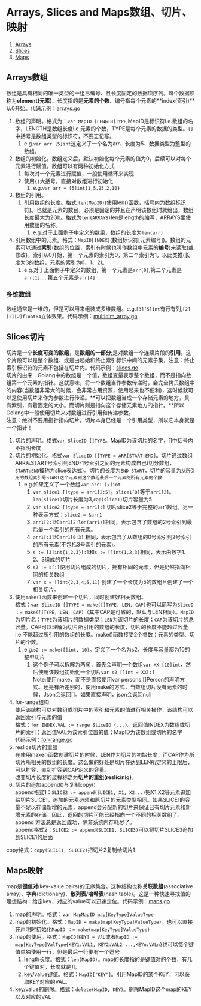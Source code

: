 # Arrays, Slices and Maps数组、切片、映射
1. [Arrays](#Arrays数组)  
2. [Slices](#Slices切片)
3. [Maps](#Maps映射)

## Arrays数组  
数组是具有相同的唯一类型的一组已编号、且长度固定的数据项序列。每个数据项称为**element(元素)**、长度指的是**元素的个数**、编号指每个元素的**index(索引)**从0开始。代码示例：[arrays.go](/4.ArraysSlicesMaps/arrays.go)  
1. 数组的声明。格式为：`var MapID [LENGTH]TYPE`,MapID是标识符i.e.数组的名字，LENGTH是数组长度i.e.元素的个数，TYPE是每个元素的数据的类型。`[]`中括号是数组类型的标识符，不要忘记写。  
   1. e.g.`var arr [5]int`这定义了一个名为arr、长度为5、数据类型为整型的数组。  
2. 数组的初始化。数组定义后，默认初始化每个元素的值为0，后续可以对每个元素进行赋值。数组可以有两种初始化方式
   1. 每次对一个元素进行赋值，一般使用循环来实现
   2. 使用`{}`大括号，直接对数组进行初始化
      1. e.g.`var arr = [5]int{1,5,23,2,10}`
3. 数组的引用。  
   1. 引用数组的长度。格式:`len(MapID)`(使用len()函数，括号内为数组标识符)。也就是元素的数目，必须是固定的并且在声明该数组时就给出，数组长度最大为2Gb。格式为`len(ARRAYS)`len是length的缩写，ARRAYS里使用数组的名称。  
      1. e.g.对于上面例子中定义的数组，数组的长度为`len(arr)`  
  2. 引用数组中的元素。格式：`MapID[INDEX]`(数组标识符[元素编号])。数组的元素可以通过**索引**(数组的位置，索引有时候也叫作数组中元素的**编号**)来读取(或修改)，索引从0开始，第一个元素的索引为0，第二个索引为1，以此类推(长度为3的数组，元素的索引为0、1、2)。  
      1. e.g.对于上面例子中定义的数组，第一个元素是`arr[0]`,第二个元素是`arr[1]`.....第五个元素是`arr[4]`  

### 多维数组
数组通常是一维的，但是可以用来组装成多维数组。e.g.`[3][5]int`有行有列,`[2][2][2]float64`立体效果。代码示例：[multidim_array.go](/4.ArraysSlicesMaps/multidim_array.go)  

## Slices切片  
切片是一个**长度可变的数组**，是**数组的一部分**;是对数组一个连续片段的**引用**。这个片段可以是整个数组、或是由起始和终止索引标识中间的元素子集，注意：终止索引标识符的元素不包括在切片内。代码示例：[slices.go](/4.ArraysSlicesMaps/slices.go)  
切片的由来：Golang中的数组是一个值，数组变量表示整个数组，而不是指向数组第一个元素的指针。这就意味，将一个数组当作参数传递时，会完全拷贝数组中的内容(当数组非常大的时候，会非常占用资源，使用起来也不便利)，这时候就可以是使用切片来作为参数进行传递。**可以把数组当成一个存储元素的地方，具有索引，有着固定的大小。而切片则是指向这个存储元素地方的指针。**所以Golang中一般使用切片来对数组进行引用和传递参数。  
注意：绝对不要用指针指向切片。切片本身已经是一个引用类型，所以它本身就是一个指针！  
1. 切片的声明。格式`var SliceID []TYPE`。MapID为该切片的名字，[]中括号内不指明长度  
2. 切片的初始化。格式`var SliceID []TYPE = ARR[START:END]`。切片通过数组ARR从START号索引到END-1号索引之间的元素构成自己(切分数组，`START:END`被称为slice表达式)。切片的长度为`END-START`，切片的容量为`从所引用的数组索引号START这个元素到这个数组最后一个元素的所有元素的个数`  
   1. e.g.如果定义了一个数组`var arr1 [7]int`  
      1. `var slice1 []type = arr1[2:5]`。`slice1[0]`等于`arr1[2]`。`len(slice1)`切片长度为3,`cap(slice1)`切片容量为5  
      2. `var slice2 []type = arr1[:]`  切片slice2等于完整的arr1数组。另一种表示方式：`slice2 = &arr1`  
      3. `arr1[2:]`和`arr1[2:len(arr1)]`相同，表示包含了数组的2号索引到最后最一个索引的所有元素。  
      4. `arr1[:3]`和`arr1[0:3]`  相同，表示包含了从数组的0号索引到2号索引的所有元素(不包括3号索引的元素)。  
      5. `s := [3]int{1,2,3}[:]`和`s := []int{1,2,3}`相同，表示由数字1、2、3组成的切片  
      6. `s2 := s[:]`使用切片组成的切片，拥有相同的元素，但是仍然指向相同的相关数组  
      7. `var x = []int{2,3,4,5,11}`  创建了一个长度为5的数组且创建了一个相关切片。  
3. 使用`make()`函数来创建一个切片，同时创建好相关数组。  
格式：`var SliceID []TYPE = make([]TYPE, LEN, CAP)`也可以简写为`SliceD ：= make([]TYPE, LEN, CAP)`（其中CAP是可省的，默认与LEN相同）。`MapID`为切片名；`TYPE`为该切片的数据类型；`LEN`为该切片的长度；`CAP`为该切片的总容量。CAP可以理解为切片所引用的数组的长度，切片的长度不能超过容量i.e.不能超过所引用的数组的长度。make()函数接受2个参数：元素的类型、切片的个数。  
   1. e.g.`s2 := make([]int, 10)`。定义了一个名为s2，长度与容量都为10的整型切片  
      1. 这个例子可以拆解为两句，首先会声明一个数组`var XX [10]int`，然后使用该数组初始化一个切片`var s2 []int = XX[:]`  
Note:使用make，而不是直接使用var persons []Person的声明方式。还是有所差别的，使用make的方式，当数组切片没有元素的时候，Json会返回[]。如果直接声明，json会返回null  
4. for-range结构  
使用该结构可以对数组或切片中的索引和元素的值进行相关操作，该结构可以返回索引与元素的值  
格式：`for INDEX,VAL := range SliceID {...}`。返回值INDEX为数组或切片的索引；返回值VAL为该索引位置的值；MapID为该数组或切片的名字  
代码示例：[for-range.go](/4.ArraysSlicesMaps/for-range.go)  
5. reslice切片的重组  
在使用make()函数创建切片的时候，LEN作为切片的初始长度，而CAP作为所切片所相关的数组的长度。这么做的好处是切片在达到LEN所定义的上限后，可以扩容，直到扩容到CAP定义的容量。  
改变切片长度的过程称之为**切片的重组(reslicinig)**。  
6. 切片的追加append()与复制copy()  
append格式1：`SLICE2 := append(SLICE1, X1, X2...)`把X1,X2等元素追加给切片SLICE1，追加的元素必须和原切片的元素类型相同。如果SLICE1的容量不足以存储新增的元素，append会分配新的切片来保证已有切片元素和新增元素的存储。因此，返回的切片可能已经指向一个不同的相关数组了。append 方法总是返回成功，除非系统内存耗尽了。  
append格式2：`SLICE2 := append(SLICE1, SLICE3)`可以将切片SLICE3追加到SLICE1的后面  

copy格式：`copy(SLICE1, SLICE2)`把切片2复制给切片1  

## Maps映射   
map是**键值对**(key-value pairs)的无序集合。这种结构也称**关联数组**(associative array)、**字典**(dictionary)、**散列表/哈希表**(hash table)。这是一种快速寻找值的理想结构：给定key，对应的value可以迅速定位。代码示例：[maps.go](/4.ArraysSlicesMaps/maps.go)  
1. map的声明。格式：`var MapMapID map[KeyType]ValueType`
2. map的初始化。格式：`MapID = make(map[KeyType]ValueType)`。也可以直接在声明时初始化`MapID ：= make(map[KeyType]ValueType)`  
3. map的使用。格式：`MapID[KEY] = VAL`或者`MapID := map[KeyType]ValType{KEY1:VAL1, KEY2:VAL2 ...,KEYn:VALn}`也可以每个键值单独使用一行，但是最后一行要有一个逗号
   1. length长度。格式：`len(MapID)`。map的长度指的是键值对的个数，有几个键值对，长度就是几
   2. key/value键值。格式：`MapID["KEY"]`。引用MapID的某个KEY，可以获取KEY对应的VAL。
5. key/value的删除。格式：`delete(MapID, KEY)`。删除MapID这个map的KEY以及对应的VAL



